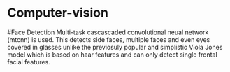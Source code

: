 # Computer-vision

#Face Detection
Multi-task cascascaded convolutional neual network (mtcnn) is used.
This detects side faces, multiple faces and even eyes covered in glasses unlike the previosuly popular and simplistic Viola Jones model which is based on haar features and can only detect single frontal facial features.

